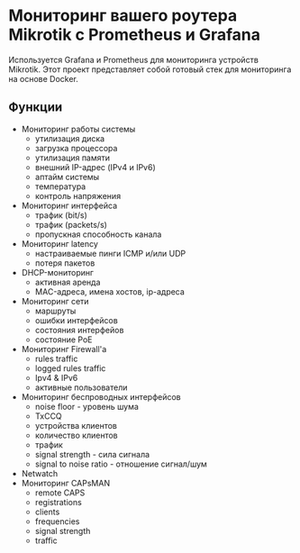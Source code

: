 # Мониторинг вашего роутера Mikrotik c Prometheus и Grafana
Используется Grafana и Prometheus для мониторинга устройств Mikrotik. Этот проект представляет собой готовый стек для мониторинга на основе Docker.
## Функции
- Мониторинг работы системы
  - утилизация диска
  - загрузка процессора
  - утилизация памяти
  - внешний IP-адрес (IPv4 и IPv6)
  - аптайм системы
  - температура
  - контроль напряжения
- Мониторинг интерфейса
  - трафик (bit/s)
  - трафик (packets/s)
  - пропускная способность канала
- Мониторинг latency
  - настраиваемые пинги ICMP и/или UDP
  - потеря пакетов
- DHCP-мониторинг
  - активная аренда
  - MAC-адреса, имена хостов, ip-адреса
- Мониторинг сети
  - маршруты
  - ошибки интерфейсов
  - состояния интерфейов
  - cостояние PoE
- Мониторинг Firewall'а
  - rules traffic
  - logged rules traffic
  - Ipv4 & IPv6
  - активные пользователи
- Мониторинг беспроводных интерфейсов
  - noise floor - уровень шума
  - TxCCQ
  - устройства клиентов
  - количество клиентов
  - трафик
  - signal strength - сила сигнала
  - signal to noise ratio - отношение сигнал/шум
- Netwatch
- Мониторинг CAPsMAN
  - remote CAPS
  - registrations
  - clients
  - frequencies
  - signal strength
  - traffic
